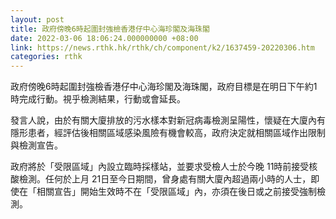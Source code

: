 ```yaml
---
layout: post
title: 政府傍晚6時起圍封強檢香港仔中心海珍閣及海珠閣
date: 2022-03-06 18:06:24.000000000 +08:00
link: https://news.rthk.hk/rthk/ch/component/k2/1637459-20220306.htm
categories: rthk
---
```


政府傍晚6時起圍封強檢香港仔中心海珍閣及海珠閣，政府目標是在明日下午約1時完成行動。視乎檢測結果，行動或會延長。

發言人說，由於有關大廈排放的污水樣本對新冠病毒檢測呈陽性，懷疑在大廈內有隱形患者，經評估後相關區域感染風險有機會較高，政府決定就相關區域作出限制與檢測宣告。

政府將於「受限區域」內設立臨時採樣站，並要求受檢人士於今晚 11時前接受核酸檢測。任何於上月 21日至今日期間，曾身處有關大廈內超過兩小時的人士，即使在「相關宣告」開始生效時不在「受限區域」內，亦須在後日或之前接受強制檢測。
